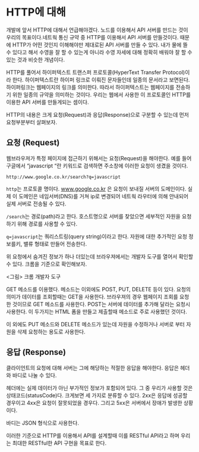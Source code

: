 HTTP에 대해
=========

개발에 앞서 HTTP에 대해서 언급해야겠다. 노드를 이용해서 API 서버를 만드는 것이 우리의 목표이다.네트웍 통신 규약 중 HTTP를 이용해서 API 서버를 만들것이다. 때문에 HTTP가 어떤 것인지 이해해야만 제대로된 API 서버를 만들 수 있다. 내가 물에 뜰 수 있다고 해서 수영을 잘 할 수 있는게 아니라 수영 자세에 대해 정확히 배워야 잘 할 수 있는 것과 비슷한 개념이다.

HTTP를 풀어서  하이퍼텍스트 트랜스퍼 프로토콜(HyperText Transfer Protocol)이라 한다. 하이퍼텍스트란 하이퍼 링크로 이뤄진 문자들인데 일종의 문서라고 보면된다. 하이퍼링크는 웹페이지의 링크를 의미한다. 따라서 하이퍼텍스트는 웹페이지를 전송하기 위한 일종의 규약을 의미하는 것이다. 우리는 웹에서 사용한 이 프로토콜인 HTTP를 이용한 API 서버를 만들게되는 셈이다.

HTTP의 내용은 크게 요청(Request)과 응답(Response)으로 구분할 수 있는데 먼저 요청부분부터 살펴보자.


## 요청 (Request)

웹브라우져가 특정 페이지에 접근하기 위해서는 요청(Request)을 해야한다. 예를 들어 구글에서 “javascript “란 키워드로 검색하면 주소창에 이러한 요청이 생겼을 것이다.

```
http://www.google.co.kr/search?q=javascript
```

`http`는 프로토콜 명이다. www.google.co.kr 은 요청이 보내질 서버의 도메인이다. 실제 이 도메인은 네임서버(DNS)를 거쳐 ip로 변경되어 네트웍 라우터에 의해 안내되어 실제 서버로 전송될 수 있다.

`/search`는 경로(path)라고 한다. 호스트명으로 서버를 찾았으면 세부적인 자원을 요청하기 위해 경로를 사용할 수 있다.

`q=javascript`는 쿼리스트링(query string)이라고 한다. 자원에 대한 추가적인 요청 정보를키, 밸류 형태로 만들어 전송한다.

위 요청에서 숨겨진 정보가 하나 더있는데 브라우져에서는 개발자 도구를 열어서 확인할 수 있다. 크롬을 기준으로 확인해보자.

<그림>
크롬 개발자 도구

GET 메소드를 이용했다. 메소드는 이외에도 POST, PUT, DELETE 등이 있다. 요청의 의미가 데이터를 조회할때는 GET을 사용한다. 브라우져의 경우 웹페이지 조회를 요청한 것이므로 GET 메소드를 사용한다. POST는 서버에 데이터를 추가해 달라는 요청시 사용한다. 이 두가지는 HTML 폼을 만들고 제출할때 메소드로 주로 사용했던 것이다.

이 외에도 PUT 메소드와 DELETE 메소드가 있는데 자원을 수정하거나 서버로 부터 자원을 삭제 요청하는 용도로 사용한다.


## 응답 (Response)


클라이언트의 요청에 대해 서버는 그에 해당하는 적절한 응답을 해야한다. 응답은 헤더와 바디로 나눌 수 있다.

헤더에는 실제 데이터가 아닌 부가적인 정보가 포함되어 있다. 그 중 우리가 사용할 것은 상태코드(statusCode)다. 크게보면 세 가지로 분류할 수 있다. 2xx은 응답에 성공할 경우이고 4xx은 요청이 잘못되었을 경우다. 그리고 5xx은 서버에서 장애가 발생한 상황이다.

바디는 JSON 형식으로 사용한다.

이러한 기준으로 HTTP를 이용해서 API를 설계할때 이를 RESTful API라고 하며 우리는 최대한 RESTful한 API 구현을 목표로 한다.

